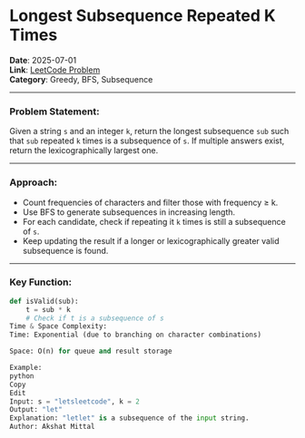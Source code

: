 # Longest Subsequence Repeated K Times
**Date**: 2025-07-01  
**Link**: [LeetCode Problem](https://leetcode.com/problems/longest-subsequence-repeated-k-times/)  
**Category**: Greedy, BFS, Subsequence

---

### Problem Statement:
Given a string `s` and an integer `k`, return the longest subsequence `sub` such that `sub` repeated `k` times is a subsequence of `s`. If multiple answers exist, return the lexicographically largest one.

---

### Approach:
- Count frequencies of characters and filter those with frequency ≥ k.
- Use BFS to generate subsequences in increasing length.
- For each candidate, check if repeating it `k` times is still a subsequence of `s`.
- Keep updating the result if a longer or lexicographically greater valid subsequence is found.

---

### Key Function:
```python
def isValid(sub):
    t = sub * k
    # Check if t is a subsequence of s
Time & Space Complexity:
Time: Exponential (due to branching on character combinations)

Space: O(n) for queue and result storage

Example:
python
Copy
Edit
Input: s = "letsleetcode", k = 2
Output: "let"
Explanation: "letlet" is a subsequence of the input string.
Author: Akshat Mittal
